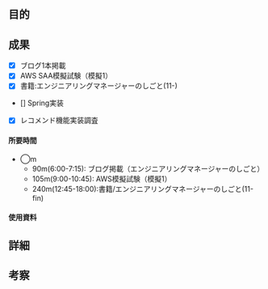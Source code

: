 ## 目的
<!-- 目的(〜を知りたい/〜を実装したい) -->

## 成果
<!-- 成果(できたこと/できなかったこと) -->
- [x] ブログ1本掲載
- [x] AWS SAA模擬試験（模擬1）
- [x] 書籍:エンジニアリングマネージャーのしごと(11-)
- [] Spring実装
- [x] レコメンド機能実装調査
#### 所要時間
- ◯m
  - 90m(6:00-7:15): ブログ掲載（エンジニアリングマネージャーのしごと）
  - 105m(9:00-10:45): AWS模擬試験（模擬1）
  - 240m(12:45-18:00):書籍/エンジニアリングマネージャーのしごと(11-fin)
#### 使用資料
<!-- 使用資料(教材/書籍/ワークシート/Youtube) -->

## 詳細
<!-- 詳細(キーワード/プロセス//具体例を挙げる/今回の課題解決を今後に繋げられる形で記録) -->


## 考察
<!-- 考察(今後の展望/) -->
